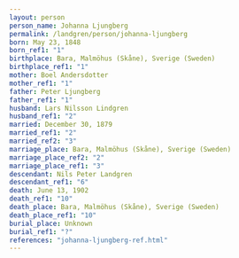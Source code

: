 ```yaml
---
layout: person
person_name: Johanna Ljungberg
permalink: /landgren/person/johanna-ljungberg
born: May 23, 1848
born_ref1: "1"
birthplace: Bara, Malmöhus (Skåne), Sverige (Sweden)
birthplace_ref1: "1"
mother: Boel Andersdotter
mother_ref1: "1"
father: Peter Ljungberg
father_ref1: "1"
husband: Lars Nilsson Lindgren
husband_ref1: "2"
married: December 30, 1879
married_ref1: "2"
married_ref2: "3"
marriage_place: Bara, Malmöhus (Skåne), Sverige (Sweden)
marriage_place_ref2: "2"
marriage_place_ref1: "3"
descendant: Nils Peter Landgren
descendant_ref1: "6"
death: June 13, 1902
death_ref1: "10"
death_place: Bara, Malmöhus (Skåne), Sverige (Sweden)
death_place_ref1: "10"
burial_place: Unknown
burial_ref1: "?"
references: "johanna-ljungberg-ref.html"
---
```

